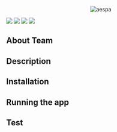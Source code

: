 <p align="center">
	<img src="https://i0.wp.com/erizos.mx/wp-content/uploads/2020/10/aespa.jpg?w=1300&ssl=1" alt="aespa" />
</p>

<img src="https://img.shields.io/badge/react-?-skyblue"/>
<img src="https://img.shields.io/badge/jdk-17-orange"/>
<img src="https://img.shields.io/badge/python-?-blue"/>
<img src="https://img.shields.io/badge/maria_db-?-navy"/>


 ## About Team


## Description



## Installation


## Running the app


## Test


